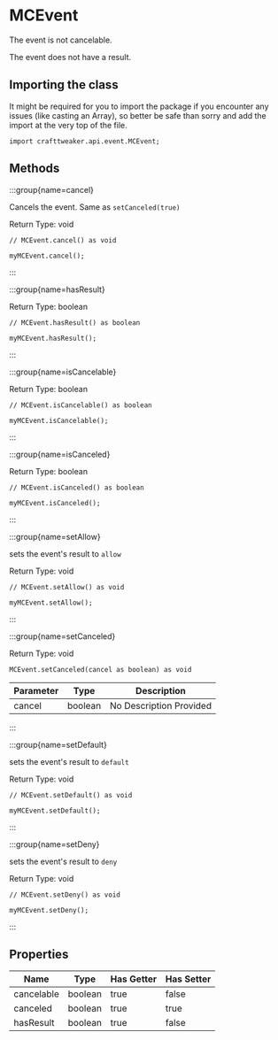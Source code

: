 # MCEvent

The event is not cancelable.

The event does not have a result.

## Importing the class

It might be required for you to import the package if you encounter any issues (like casting an Array), so better be safe than sorry and add the import at the very top of the file.
```zenscript
import crafttweaker.api.event.MCEvent;
```


## Methods

:::group{name=cancel}

Cancels the event. Same as `setCanceled(true)`

Return Type: void

```zenscript
// MCEvent.cancel() as void

myMCEvent.cancel();
```

:::

:::group{name=hasResult}

Return Type: boolean

```zenscript
// MCEvent.hasResult() as boolean

myMCEvent.hasResult();
```

:::

:::group{name=isCancelable}

Return Type: boolean

```zenscript
// MCEvent.isCancelable() as boolean

myMCEvent.isCancelable();
```

:::

:::group{name=isCanceled}

Return Type: boolean

```zenscript
// MCEvent.isCanceled() as boolean

myMCEvent.isCanceled();
```

:::

:::group{name=setAllow}

sets the event's result to `allow`

Return Type: void

```zenscript
// MCEvent.setAllow() as void

myMCEvent.setAllow();
```

:::

:::group{name=setCanceled}

Return Type: void

```zenscript
MCEvent.setCanceled(cancel as boolean) as void
```

| Parameter | Type | Description |
|-----------|------|-------------|
| cancel | boolean | No Description Provided |


:::

:::group{name=setDefault}

sets the event's result to `default`

Return Type: void

```zenscript
// MCEvent.setDefault() as void

myMCEvent.setDefault();
```

:::

:::group{name=setDeny}

sets the event's result to `deny`

Return Type: void

```zenscript
// MCEvent.setDeny() as void

myMCEvent.setDeny();
```

:::


## Properties

| Name | Type | Has Getter | Has Setter |
|------|------|------------|------------|
| cancelable | boolean | true | false |
| canceled | boolean | true | true |
| hasResult | boolean | true | false |

